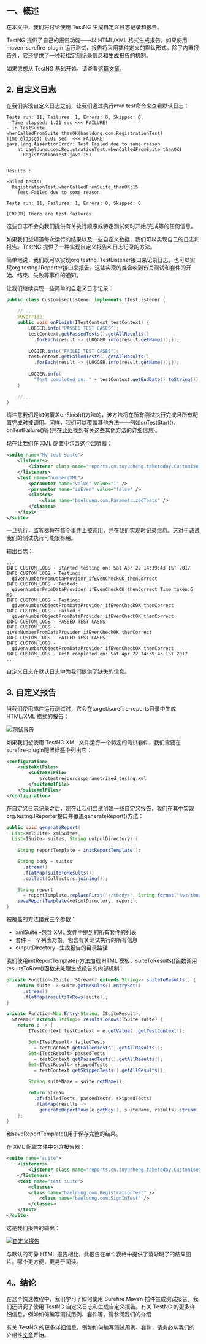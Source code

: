 ## 一、概述

在本文中，我们将讨论使用 TestNG 生成自定义日志记录和报告。

TestNG 提供了自己的报告功能——以 HTML/XML 格式生成报告。如果使用maven-surefire-plugin 运行测试，报告将采用插件定义的默认形式。除了内置报告外，它还提供了一种轻松定制记录信息和生成报告的机制。

如果您想从 TestNG 基础开始，请查看[这篇文章](https://www.baeldung.com/testng)。

## 2. 自定义日志

在我们实现自定义日志之前，让我们通过执行mvn test命令来查看默认日志：

```shell
Tests run: 11, Failures: 1, Errors: 0, Skipped: 0, 
  Time elapsed: 1.21 sec <<< FAILURE! 
- in TestSuite
whenCalledFromSuite_thanOK(baeldung.com.RegistrationTest)  
Time elapsed: 0.01 sec  <<< FAILURE!
java.lang.AssertionError: Test Failed due to some reason
    at baeldung.com.RegistrationTest.whenCalledFromSuite_thanOK(
      RegistrationTest.java:15)


Results :

Failed tests:
  RegistrationTest.whenCalledFromSuite_thanOK:15 
    Test Failed due to some reason

Tests run: 11, Failures: 1, Errors: 0, Skipped: 0

[ERROR] There are test failures.
```

这些日志不会向我们提供有关执行顺序或特定测试何时开始/完成等的任何信息。

如果我们想知道每次运行的结果以及一些自定义数据，我们可以实现自己的日志和报告。TestNG 提供了一种实现自定义报告和日志记录的方法。

简单地说，我们既可以实现org.testng.ITestListener接口来记录日志，也可以实现org.testng.IReporter接口来报告。这些实现的类会收到有关测试和套件的开始、结束、失败等事件的通知。

让我们继续实现一些简单的自定义日志记录：

```java
public class CustomisedListener implements ITestListener {
    
    // ...
    @Override
    public void onFinish(ITestContext testContext) {
        LOGGER.info("PASSED TEST CASES");
        testContext.getPassedTests().getAllResults()
          .forEach(result -> {LOGGER.info(result.getName());});
        
        LOGGER.info("FAILED TEST CASES");
        testContext.getFailedTests().getAllResults()
          .forEach(result -> {LOGGER.info(result.getName());});
        
        LOGGER.info(
          "Test completed on: " + testContext.getEndDate().toString());
    }  
 
    //...
}

```

请注意我们是如何覆盖onFinish()方法的，该方法将在所有测试执行完成且所有配置完成时被调用。同样，我们可以覆盖其他方法——例如onTestStart()、onTestFailure()等(并[在此处](http://javadox.com/org.testng/testng/6.8/org/testng/ITestListener.html)找到有关这些其他方法的详细信息)。

现在让我们在 XML 配置中包含这个监听器：

```xml
<suite name="My test suite">
    <listeners>
        <listener class-name="reports.cn.tuyucheng.taketoday.CustomisedListener" />
    </listeners>
    <test name="numbersXML">
        <parameter name="value" value="1" />
        <parameter name="isEven" value="false" />
        <classes>
            <class name="baeldung.com.ParametrizedTests" />
        </classes>
    </test>
</suite>
```

一旦执行，监听器将在每个事件上被调用，并在我们实现时记录信息。这对于调试我们的测试执行可能很有用。

输出日志：

```shell
...
INFO CUSTOM_LOGS - Started testing on: Sat Apr 22 14:39:43 IST 2017
INFO CUSTOM_LOGS - Testing: 
  givenNumberFromDataProvider_ifEvenCheckOK_thenCorrect
INFO CUSTOM_LOGS - Tested: 
  givenNumberFromDataProvider_ifEvenCheckOK_thenCorrect Time taken:6 ms
INFO CUSTOM_LOGS - Testing: 
  givenNumberObjectFromDataProvider_ifEvenCheckOK_thenCorrect
INFO CUSTOM_LOGS - Failed : 
  givenNumberObjectFromDataProvider_ifEvenCheckOK_thenCorrect
INFO CUSTOM_LOGS - PASSED TEST CASES
INFO CUSTOM_LOGS - givenNumberFromDataProvider_ifEvenCheckOK_thenCorrect
INFO CUSTOM_LOGS - FAILED TEST CASES
INFO CUSTOM_LOGS - 
  givenNumberObjectFromDataProvider_ifEvenCheckOK_thenCorrect
INFO CUSTOM_LOGS - Test completed on: Sat Apr 22 14:39:43 IST 2017
...
```

自定义日志在默认日志中为我们提供了缺失的信息。

## 3. 自定义报告

当我们使用插件运行测试时，它会在target/surefire-reports目录中生成 HTML/XML 格式的报告：

[![测试报告](https://www.baeldung.com/wp-content/uploads/2017/05/test-report-300x151.jpg)](https://www.baeldung.com/wp-content/uploads/2017/05/test-report.jpg)

如果我们想使用 TestNG XML 文件运行一个特定的测试套件，我们需要在surefire-plugin配置标签中列出它：

```xml
<configuration>
    <suiteXmlFiles>
        <suiteXmlFile>
            srctestresourcesparametrized_testng.xml
        </suiteXmlFile>
    </suiteXmlFiles>
</configuration>
```

在自定义日志记录之后，现在让我们尝试创建一些自定义报告，我们在其中实现org.testng.IReporter接口并覆盖generateReport()方法：

```java
public void generateReport(
  List<XmlSuite> xmlSuites, 
  List<ISuite> suites, String outputDirectory) {
 
    String reportTemplate = initReportTemplate();

    String body = suites
      .stream()
      .flatMap(suiteToResults())
      .collect(Collectors.joining());

    String report
      = reportTemplate.replaceFirst("</tbody>", String.format("%s</tbody>", body));
    saveReportTemplate(outputDirectory, report);
}
```

被覆盖的方法接受三个参数：

-   xmlSuite –包含 XML 文件中提到的所有套件的列表
-   套件 -一个列表对象，包含有关测试执行的所有信息
-   outputDirectory –生成报告的目录路径

我们使用initReportTemplate()方法加载 HTML 模板，suiteToResults()函数调用resultsToRow()函数来处理生成报告的内部机制：

```java
private Function<ISuite, Stream<? extends String>> suiteToResults() {
    return suite -> suite.getResults().entrySet()
      .stream()
      .flatMap(resultsToRows(suite));
}

private Function<Map.Entry<String, ISuiteResult>, 
  Stream<? extends String>> resultsToRows(ISuite suite) {
    return e -> {
        ITestContext testContext = e.getValue().getTestContext();

        Set<ITestResult> failedTests 
          = testContext.getFailedTests().getAllResults();
        Set<ITestResult> passedTests 
          = testContext.getPassedTests().getAllResults();
        Set<ITestResult> skippedTests 
          = testContext.getSkippedTests().getAllResults();

        String suiteName = suite.getName();

        return Stream
          .of(failedTests, passedTests, skippedTests)
          .flatMap(results ->
            generateReportRows(e.getKey(), suiteName, results).stream());
    };
}
```

和saveReportTemplate()用于保存完整的结果。

在 XML 配置文件中包含报告器：

```xml
<suite name="suite">
    <listeners>
        <listener class-name="reports.cn.tuyucheng.taketoday.CustomisedReports" />
    </listeners>
    <test name="test suite">
        <classes>
	    <class name="baeldung.com.RegistrationTest" />
            <class name="baeldung.com.SignInTest" />
        </classes>
    </test>
</suite>


```

这是我们报告的输出：

[![自定义报告](https://www.baeldung.com/wp-content/uploads/2017/05/customReport-300x155.jpg)](https://www.baeldung.com/wp-content/uploads/2017/05/customReport.jpg)

与默认的可靠 HTML 报告相比，此报告在单个表格中提供了清晰明了的结果图片。哪个更方便，更易于阅读。

## 4。结论

在这个快速教程中，我们学习了如何使用 Surefire Maven 插件生成测试报告。我们还研究了使用 TestNG 自定义日志和生成自定义报告。有关 TestNG 的更多详细信息，例如如何编写测试用例、套件等，请参阅我们的介绍

有关 TestNG 的更多详细信息，例如如何编写测试用例、套件，请务必从我们的介绍性[文章](https://www.baeldung.com/testng)开始。